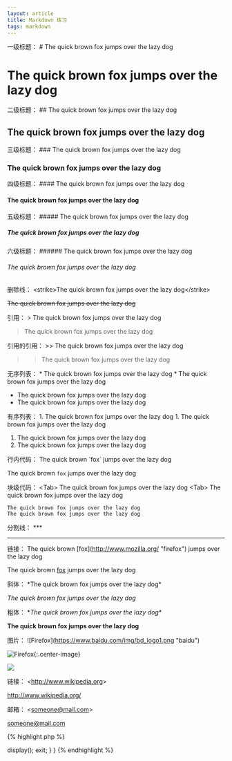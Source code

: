 ```yaml
---
layout: article
title: Markdown 练习
tags: markdown
---
```

一级标题：
\# The quick brown fox jumps over the lazy dog

# The quick brown fox jumps over the lazy dog

二级标题：
\## The quick brown fox jumps over the lazy dog

## The quick brown fox jumps over the lazy dog

三级标题：
\### The quick brown fox jumps over the lazy dog

### The quick brown fox jumps over the lazy dog

四级标题：
\#### The quick brown fox jumps over the lazy dog

#### The quick brown fox jumps over the lazy dog

五级标题：
\##### The quick brown fox jumps over the lazy dog

##### The quick brown fox jumps over the lazy dog

六级标题：
\###### The quick brown fox jumps over the lazy dog

###### The quick brown fox jumps over the lazy dog

删除线：
&lt;strike&gt;The quick brown fox jumps over the lazy dog&lt;/strike&gt;

<strike>The quick brown fox jumps over the lazy dog</strike>

引用：
&gt; The quick brown fox jumps over the lazy dog

> The quick brown fox jumps over the lazy dog

引用的引用：
&gt;&gt; The quick brown fox jumps over the lazy dog

>> The quick brown fox jumps over the lazy dog

无序列表：
\* The quick brown fox jumps over the lazy dog
\* The quick brown fox jumps over the lazy dog

* The quick brown fox jumps over the lazy dog
* The quick brown fox jumps over the lazy dog

有序列表：
1\. The quick brown fox jumps over the lazy dog
1\. The quick brown fox jumps over the lazy dog

1. The quick brown fox jumps over the lazy dog
1. The quick brown fox jumps over the lazy dog

行内代码：
The quick brown \`fox\` jumps over the lazy dog

The quick brown `fox` jumps over the lazy dog

块级代码：
&lt;Tab&gt; The quick brown fox jumps over the lazy dog
&lt;Tab&gt; The quick brown fox jumps over the lazy dog

    The quick brown fox jumps over the lazy dog
    The quick brown fox jumps over the lazy dog

分割线：
\***

***

链接：
The quick brown \[fox](http://www.mozilla.org/ "firefox") jumps over the lazy dog

The quick brown [fox](http://www.mozilla.org/ "firefox") jumps over the lazy dog

斜体：
\*The quick brown fox jumps over the lazy dog*

*The quick brown fox jumps over the lazy dog*

粗体：
\**The quick brown fox jumps over the lazy dog**

**The quick brown fox jumps over the lazy dog**

图片：
\!\[Firefox]\(https://www.baidu.com/img/bd_logo1.png "baidu")

![Firefox](https://www.baidu.com/img/bd_logo1.png "baidu"){:.center-image}

![](http://img04.tooopen.com/images/20130701/tooopen_20083555.jpg)

链接：
&lt;http://www.wikipedia.org&gt;

<http://www.wikipedia.org/>

邮箱：
&lt;someone@mail.com&gt;

<someone@mail.com>

{% highlight php %}
<?php
class commonAction extends Action {
    function index() {
        $this->display();
        exit;
    }
}
{% endhighlight %}

